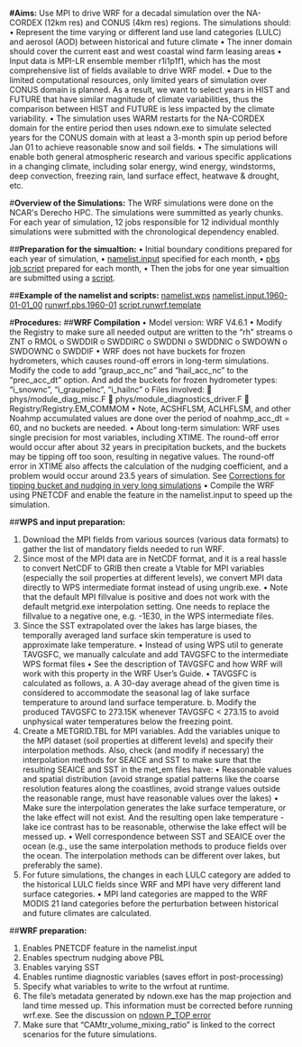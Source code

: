 **#Aims:**
Use MPI to drive WRF for a decadal simulation over the NA-CORDEX (12km res) and CONUS (4km res) regions. The simulations should:
•	Represent the time varying or different land use land categories (LULC) and aerosol (AOD) between historical and future climate
•	The inner domain should cover the current east and west coastal wind farm leasing areas
•	Input data is MPI-LR ensemble member r1i1p1f1, which has the most comprehensive list of fields available to drive WRF model.
•	Due to the limited computational resources, only limited years of simulation over CONUS domain is planned. As a result, we want to select years in HIST and FUTURE that have similar magnitude of climate variabilities, thus the comparison between HIST and FUTURE is less impacted by the climate variability.
•	The simulation uses WARM restarts for the NA-CORDEX domain for the entire period then uses ndown.exe to simulate selected years for the CONUS domain with at least a 3-month spin up period before Jan 01 to achieve reasonable snow and soil fields.
•	The simulations will enable both general atmospheric research and various specific applications in a changing climate, including solar energy, wind energy, windstorms, deep convection, freezing rain, land surface effect, heatwave & drought, etc.

#**Overview of the Simulations:**
The WRF simulations were done on the NCAR's Derecho HPC. The simulations were summitted as yearly chunks. For each year of simulation, 12 jobs responsible for 12 individual monthly simulations were submitted with the chronological dependency enabled.

##**Preparation for the simualtion:**
•	Initial boundary conditions prepared for each year of simulation,
•	[namelist.input](https://github.com/levinzx/NA-CORDEX-CMIP6-CORNELL/blob/main/namelist.input.1960-01-01_00) specified for each month,
•	[pbs job script](https://github.com/levinzx/NA-CORDEX-CMIP6-CORNELL/blob/main/runwrf.pbs.1960-01) prepared for each month,
•	Then the jobs for one year simualtion are submitted using a [script](https://github.com/levinzx/NA-CORDEX-CMIP6-CORNELL/blob/main/script.runwrf.template).

##**Example of the namelist and scripts:**
[namelist.wps](https://github.com/levinzx/NA-CORDEX-CMIP6-CORNELL/blob/main/namelist.wps)
[namelist.input.1960-01-01_00](https://github.com/levinzx/NA-CORDEX-CMIP6-CORNELL/blob/main/namelist.input.1960-01-01_00)
[runwrf.pbs.1960-01](https://github.com/levinzx/NA-CORDEX-CMIP6-CORNELL/blob/main/runwrf.pbs.1960-01)
[script.runwrf.template](https://github.com/levinzx/NA-CORDEX-CMIP6-CORNELL/blob/main/script.runwrf.template)

#**Procedures:**
##**WRF Compilation**
•	Model version: WRF V4.6.1
•	Modify the Registry to make sure all needed output are written to the “rh” streams
    o	ZNT
    o	RMOL
    o	SWDDIR
    o	SWDDIRC
    o	SWDDNI
    o	SWDDNIC
    o	SWDOWN
    o	SWDOWNC
    o	SWDDIF
•	WRF does not have buckets for frozen hydrometers, which causes round-off errors in long-term simulations. Modify the code to add “graup_acc_nc” and “hail_acc_nc” to the “prec_acc_dt” option. And add the buckets for frozen hydrometer types: “i_snownc”, “i_graupelnc”, “i_hailnc”
    o	Files involved:
        	phys/module_diag_misc.F
        	phys/module_diagnostics_driver.F
        	Registry/Registry.EM_COMMOM
•	Note, ACSHFLSM, ACLHFLSM, and other Noahmp accumulated values are done over the period of noahmp_acc_dt = 60, and no buckets are needed.
•	About long-term simulation: WRF uses single precision for most variables, including XTIME. The round-off error would occur after about 32 years in precipitation buckets, and the buckets may be tipping off too soon, resulting in negative values. The round-off error in XTIME also affects the calculation of the nudging coefficient, and a problem would occur around 23.5 years of simulation. See [Corrections for tipping bucket and nudging in very long simulations](https://github.com/wrf-model/WRF/pull/2063)
•	Compile the WRF using PNETCDF and enable the feature in the namelist.input to speed up the simulation.

##**WPS and input preparation:**
1)	Download the MPI fields from various sources (various data formats) to gather the list of mandatory fields needed to run WRF.
2)	Since most of the MPI data are in NetCDF format, and it is a real hassle to convert NetCDF to GRIB then create a Vtable for MPI variables (especially the soil properties at different levels), we convert MPI data directly to WPS intermediate format instead of using ungrib.exe.
    •	Note that the default MPI fillvalue is positive and does not work with the default metgrid.exe interpolation setting. One needs to replace the fillvalue to a negative one, e.g. -1E30, in the WPS intermediate files.
3)	Since the SST extrapolated over the lakes has large biases, the temporally averaged land surface skin temperature is used to approximate lake temperature.
    •	Instead of using WPS util to generate TAVGSFC, we manually calculate and add TAVGSFC to the intermediate WPS format files
    •	See the description of TAVGSFC and how WRF will work with this property in the WRF User’s Guide.
    •	TAVGSFC is calculated as follows,
        a.	A 30-day average ahead of the given time is considered to accommodate the seasonal lag of lake surface temperature to around land surface temperature.
        b.	Modify the produced TAVGSFC to 273.15K whenever TAVGSFC < 273.15 to avoid unphysical water temperatures below the freezing point.
4)	Create a METGRID.TBL for MPI variables. Add the variables unique to the MPI dataset (soil properties at different levels) and specify their interpolation methods. Also, check (and modify if necessary) the interpolation methods for SEAICE and SST to make sure that the resulting SEAICE and SST in the met_em files have:
    •	Reasonable values and spatial distribution (avoid strange spatial patterns like the coarse resolution features along the coastlines, avoid strange values outside the reasonable range, must have reasonable values over the lakes)
    •	Make sure the interpolation generates the lake surface temperature, or the lake effect will not exist. And the resulting open lake temperature - lake ice contrast has to be reasonable, otherwise the lake effect will be messed up.
    •	Well correspondence between SST and SEAICE over the ocean (e.g., use the same interpolation methods to produce fields over the ocean. The interpolation methods can be different over lakes, but preferably the same).
5)	For future simulations, the changes in each LULC category are added to the historical LULC fields since WRF and MPI have very different land surface categories.
    •	MPI land categories are mapped to the WRF MODIS 21 land categories before the perturbation between historical and future climates are calculated.

##**WRF preparation:**
1)	Enables PNETCDF feature in the namelist.input
2)	Enables spectrum nudging above PBL
3)	Enables varying SST
4)	Enables runtime diagnostic variables (saves effort in post-processing)
5)	Specify what variables to write to the wrfout at runtime.
6)	The file’s metadata generated by ndown.exe has the map projection and land time messed up. This information must be corrected before running wrf.exe. See the discussion on [ndown P_TOP error](https://forum.mmm.ucar.edu/threads/ndown-p_top-error-please-help.17476/#post-47491)
7)	Make sure that “CAMtr_volume_mixing_ratio” is linked to the correct scenarios for the future simulations.

